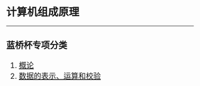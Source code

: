 # 计算机组成原理
---
<div style="font-size:20px;">

### 蓝桥杯专项分类
1. [概论](组成原理/组成原理-note/1.md)
2. [数据的表示、运算和校验](组成原理/组成原理-note/2.md)
</div>